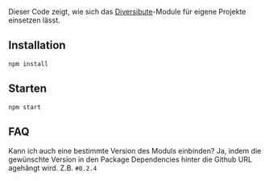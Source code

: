 Dieser Code zeigt, wie sich das [Diversibute](https://github.com/akramer-zibra/diversibute)-Module für eigene Projekte einsetzen lässt.

## Installation
`npm install`

## Starten
`npm start`

## FAQ
Kann ich auch eine bestimmte Version des Moduls einbinden?
    Ja, indem die gewünschte Version in den Package Dependencies hinter die Github URL agehängt wird. Z.B. `#0.2.4`